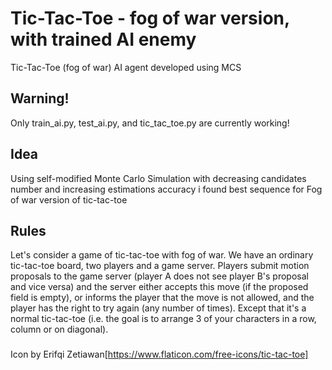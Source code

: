 # Tic-Tac-Toe - fog of war version, with trained AI enemy
Tic-Tac-Toe (fog of war) AI agent developed using MCS

## Warning! 
Only train_ai.py, test_ai.py, and tic_tac_toe.py are currently working!

## Idea
Using self-modified Monte Carlo Simulation with decreasing candidates number and increasing estimations accuracy i found best sequence for Fog of war version of tic-tac-toe


## Rules
Let's consider a game of tic-tac-toe with fog of war. 
We have an ordinary tic-tac-toe board, two players and a game server. Players submit motion proposals to the game server (player A does not see player B's proposal and vice versa) 
and the server either accepts this move (if the proposed field is empty), or informs the player that the move is not allowed, and the player has the right to try again (any number of times).
Except that it's a normal tic-tac-toe (i.e. the goal is to arrange 3 of your characters in a row, column or on diagonal).


###
Icon by Erifqi Zetiawan[https://www.flaticon.com/free-icons/tic-tac-toe]
